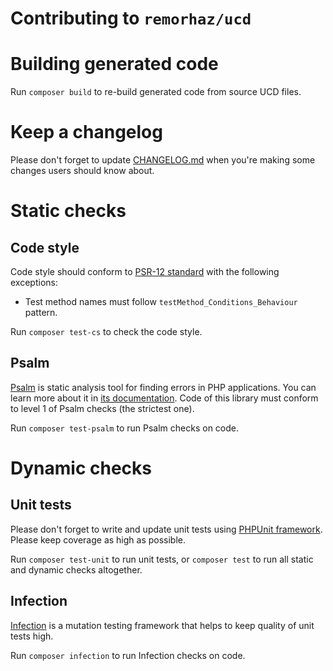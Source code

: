 # Contributing to `remorhaz/ucd`

# Building generated code
Run `composer build` to re-build generated code from source UCD files.  

# Keep a changelog
Please don't forget to update [CHANGELOG.md](./CHANGELOG.md) when you're making some changes users should know about.

# Static checks
## Code style
Code style should conform to [PSR-12 standard](https://www.php-fig.org/psr/psr-12/) with the following exceptions:

- Test method names must follow `testMethod_Conditions_Behaviour` pattern.

Run `composer test-cs` to check the code style.

## Psalm
[Psalm](https://psalm.dev) is static analysis tool for finding errors in PHP applications. You can learn more about it in [its documentation](https://psalm.dev/docs). Code of this library must conform to level 1 of Psalm checks (the strictest one).

Run `composer test-psalm` to run Psalm checks on code.

# Dynamic checks
## Unit tests
Please don't forget to write and update unit tests using [PHPUnit framework](https://phpunit.de/). Please keep coverage as high as possible.

Run `composer test-unit` to run unit tests, or `composer test` to run all static and dynamic checks altogether.

## Infection
[Infection](https://infection.github.io/) is a mutation testing framework that helps to keep quality of unit tests high.

Run `composer infection` to run Infection checks on code.
